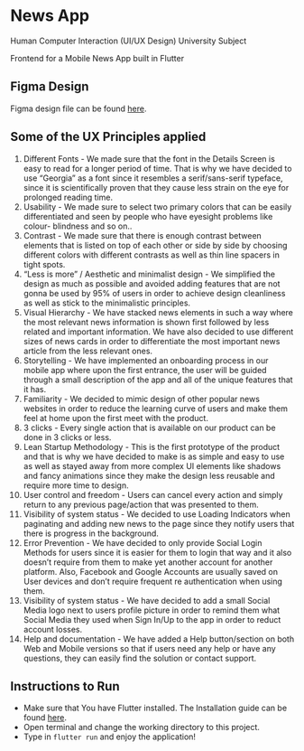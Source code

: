 # News App

Human Computer Interaction (UI/UX Design) University Subject

Frontend for a Mobile News App built in Flutter 

## Figma Design  
Figma design file can be found [here](https://www.figma.com/file/9BCCirj0gnBn9ejKokZM2q/News-App-Design?type=design&node-id=47%3A3549&mode=design&t=TqOy5IKfEmoKODmB-1).

## Some of the UX Principles applied
1. Different Fonts - We made sure that the font in the Details Screen is easy to read for a longer period of time. That is why we have decided to use “Georgia” as a font since it resembles a serif/sans-serif typeface, since it is scientifically proven that they cause less strain on the eye for prolonged reading time.
2. Usability - We made sure to select two primary colors that can be easily differentiated and seen by people who have eyesight problems like colour- blindness and so on..
3. Contrast - We made sure that there is enough contrast between elements that is listed on top of each other or side by side by choosing different colors with different contrasts as well as thin line spacers in tight spots.
4. “Less is more” / Aesthetic and minimalist design - We simplified the design as much as possible and avoided adding features that are not gonna be used by 95% of users in order to achieve design cleanliness as well as stick to the minimalistic principles.
5. Visual Hierarchy - We have stacked news elements in such a way where the most relevant news information is shown first followed by less related and important information. We have also decided to use different sizes of news cards in order to differentiate the most important news article from the less relevant ones.
6. Storytelling - We have implemented an onboarding process in our mobile app where upon the first entrance, the user will be guided through a small description of the app and all of the unique features that it has.
7. Familiarity - We decided to mimic design of other popular news websites in order to reduce the learning curve of users and make them feel at home upon the first meet with the product.
8. 3 clicks - Every single action that is available on our product can be done in 3 clicks or less.
9. Lean Startup Methodology - This is the first prototype of the product and that is why we have decided to make is as simple and easy to use as well as stayed away from more complex UI elements like shadows and fancy animations since they make the design less reusable and require more time to design.
10. User control and freedom - Users can cancel every action and simply return to any previous page/action that was presented to them.
11. Visibility of system status - We decided to use Loading Indicators when paginating and adding new news to the page since they notify users that there is progress in the background.
12. Error Prevention - We have decided to only provide Social Login Methods for users since it is easier for them to login that way and it also doesn’t require from them to make yet another account for another platform. Also, Facebook and Google Accounts are usually saved on User devices and don’t require frequent re authentication when using them.
13. Visibility of system status - We have decided to add a small Social Media logo next to users profile picture in order to remind them what Social Media they used when Sign In/Up to the app in order to reduct account losses.
14. Help and documentation - We have added a Help button/section on both Web and Mobile versions so that if users need any help or have any questions, they can easily find the solution or contact support.

## Instructions to Run
- Make sure that You have Flutter installed. The Installation guide can be found [here](https://docs.flutter.dev/get-started/install).
- Open terminal and change the working directory to this project.
- Type in `flutter run` and enjoy the application!
